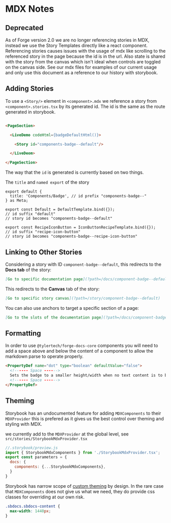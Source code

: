 # MDX Notes

## Deprecated

As of Forge version 2.0 we are no longer referencing stories in MDX, instead we use the Story Templates directly like a react component. Referencing stories causes issues with the usage of mdx like scrolling to the referenced story in the page because the id is in the url. Also state is shared with the story from the canvas which isn't ideal when controls are toggled on the canvas side. See our mdx files for examples of our current usage and only use this document as a reference to our history with storybook.

## Adding Stories

To use a `<Story/>` element in `<component>.mdx` we reference a story from  `<component>.stories.tsx` by its generated id. The id is the same as the route generated in storybook.
```html

<PageSection>

  <LiveDemo codeHtml={badgeDefaultHtml()}>

    <Story id="components-badge--default"/>

  </LiveDeom>

</PageSection>
```

The way that the `id` is generated is currently based on two things.

The `title` and `named export` of the story
```tsx
export default {
  title: 'Components/Badge', // id prefix "components-badge--"
} as Meta;

export const Default = DefaultTemplate.bind({});
// id suffix "default"
// story id becomes "components-badge--default"

export const RecipeIconButton = IconButtonRecipeTemplate.bind({});
// id suffix "recipe-icon-button"
// story id becomes "components-badge--recipe-icon-button"
```

## Linking to Other Stories

Considering a story with ID `component-badge--default`, this redirects to the **Docs tab** of the story:

```md
[Go to specific documentation page](?path=/docs/component-badge--default)
```

This redirects to the **Canvas** tab of the story:

```md
[Go to specific story canvas](?path=/story/component-badge--default)
```

You can also use anchors to target a specific section of a page:

```md
[Go to the slots of the documentation page](?path=/docs/component-badge--defaultd#slots)
```

## Formatting

In order to use `@tylertech/forge-docs-core` components you will need to add a space above and below the content of a component to allow the markdown parse to operate properly.

```html
<PropertyDef name="dot" type="boolean" defaultValue="false">
  <!------ Space ------>
  Sets the badge to a smaller height/width when no text content is to be displayed. Default is `false`.
  <!------ Space ------>
</PropertyDef>
```

## Theming

Storybook has an undocumented feature for adding `MDXComponents` to their `MDXProvider` this is prefered as it gives us the best control over theming and styling with MDX.

we currently add to the `MDXProvider` at the global level, see `src/stories/StorybookMdxProvider.tsx`
```js
//.storybook/preview.js
import { StorybookMdxComponents } from './StorybookMdxProvider.tsx';
export const parameters = {
  docs: {
    components: {...StorybookMdxComponents},
  }
}
```

Storybook has narrow scope of [custom theming](https://github.com/storybookjs/storybook/blob/next/addons/docs/docs/theming.md) by design. In the rare case that `MDXComponents` does not give us what we need, they do provide css classes for overriding at our own risk.

```css
.sbdocs.sbdocs-content {
  max-width: 1440px;
}
```
